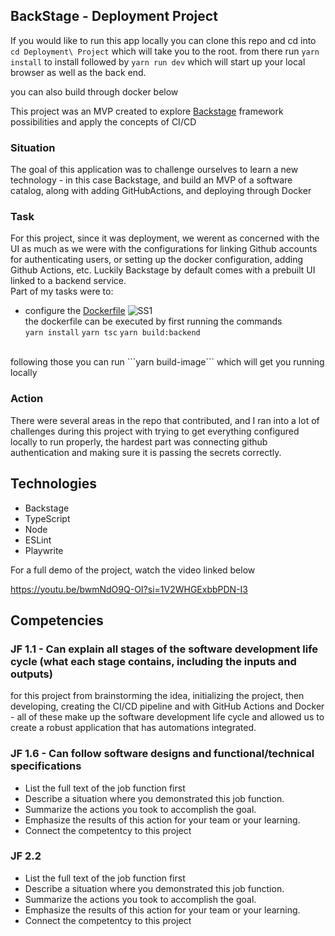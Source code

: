 ## BackStage - Deployment Project

If you would like to run this app locally you can clone this repo and cd into ```cd Deployment\ Project``` which will take you to the root. from there run ```yarn install``` to install followed by ```yarn run dev``` which will start up your local browser as well as the back end.

you can also build through docker below

This project was an MVP created to explore [Backstage](https://backstage.io/docs/overview/what-is-backstage) framework possibilities and apply the concepts of CI/CD

### Situation<br>
The goal of this application was to challenge ourselves to learn a new technology - in this case Backstage, and build an MVP of a software catalog, along with adding GitHubActions, and deploying through Docker

### Task
For this project, since it was deployment, we werent as concerned with the UI as much as we were with the configurations for linking Github accounts for authenticating users, or setting up the docker configuration, adding Github Actions, etc. Luckily Backstage by default comes with a prebuilt UI linked to a backend service.<br>
Part of my tasks were to: 
- configure the [Dockerfile](https://github.com/Keffdu/final-portfolio/blob/main/Deployment%20Project/packages/backend/Dockerfile)
![SS1](./assets/SS1.png)<br>
the dockerfile can be executed by first running the commands <br>
```yarn install```
```yarn tsc```
```yarn build:backend```
<br>
following those you can run ```yarn build-image``` which will get you running locally

### Action
There were several areas in the repo that contributed, and I ran into a lot of challenges during this project with trying to get everything configured locally to run properly, the hardest part was connecting github authentication and making sure it is passing the secrets correctly.

## Technologies
- Backstage
- TypeScript
- Node
- ESLint
- Playwrite

For a full demo of the project, watch the video linked below

https://youtu.be/bwmNdO9Q-OI?si=1V2WHGExbbPDN-I3

## Competencies
### JF 1.1 - Can explain all stages of the software development life cycle (what each stage contains, including the inputs and outputs)
for this project from brainstorming the idea, initializing the project, then developing, creating the CI/CD pipeline and with GitHub Actions and Docker - all of these make up the software development life cycle and allowed us to create a robust application that has automations integrated.


### JF 1.6 - Can follow software designs and functional/technical specifications

- List the full text of the job function first
- Describe a situation where you demonstrated  this job function.
- Summarize the actions you took to accomplish the goal. 
- Emphasize the results of this action for your team or your learning. 
- Connect the competentcy to this project

### JF 2.2
- List the full text of the job function first
- Describe a situation where you demonstrated  this job function.
- Summarize the actions you took to accomplish the goal. 
- Emphasize the results of this action for your team or your learning. 
- Connect the competentcy to this project
